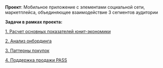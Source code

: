 **Проект**: Мобильное приложение с элементами социальной сети, маркетплейса, объединяющее взаимодействие 3 сегментов аудитории

**Задачи в рамках проекта:**


[1. Расчет основных показателей юнит-экономики](https://nbviewer.org/github/artem-ilienkov/markerplace/blob/main/BDSM-1.ipynb)

[2. Анализ онбординга](https://nbviewer.org/github/artem-ilienkov/markerplace/blob/fff69cbd5917787e82826227a512df5b7820697e/onboard%20_analysis_ver_1.ipynb#step1)

[3. Паттерны покупок](https://nbviewer.org/github/artem-ilienkov/markerplace/blob/main/sales_patterns.ipynb)

[4. Поддержка продажи PASS](https://nbviewer.org/github/artem-ilienkov/markerplace/blob/main/pass_economic_sales.ipynb)

